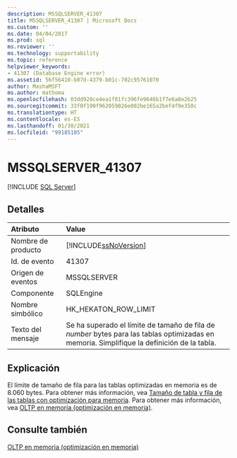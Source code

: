 ```yaml
---
description: MSSQLSERVER_41307
title: MSSQLSERVER_41307 | Microsoft Docs
ms.custom: ''
ms.date: 04/04/2017
ms.prod: sql
ms.reviewer: ''
ms.technology: supportability
ms.topic: reference
helpviewer_keywords:
- 41307 (Database Engine error)
ms.assetid: 56f56410-b07d-4379-b01c-702c95761070
author: MashaMSFT
ms.author: mathoma
ms.openlocfilehash: 03dd920ce4ea1f81fc396fe9646b1f7e6a8e2b25
ms.sourcegitcommit: 33f0f190f962059826e002be165a2bef4f9e350c
ms.translationtype: HT
ms.contentlocale: es-ES
ms.lasthandoff: 01/30/2021
ms.locfileid: "99185105"
---
```

# <a name="mssqlserver_41307"></a>MSSQLSERVER_41307
 [!INCLUDE [SQL Server](../../includes/applies-to-version/sqlserver.md)]
  
## <a name="details"></a>Detalles  
  
| Atributo | Value |  
| :-------- | :---- |  
|Nombre de producto|[!INCLUDE[ssNoVersion](../../includes/ssnoversion-md.md)]|  
|Id. de evento|41307|  
|Origen de eventos|MSSQLSERVER|  
|Componente|SQLEngine|  
|Nombre simbólico|HK_HEKATON_ROW_LIMIT|  
|Texto del mensaje|Se ha superado el límite de tamaño de fila de *number* bytes para las tablas optimizadas en memoria. Simplifique la definición de la tabla.|  
  
## <a name="explanation"></a>Explicación  
El límite de tamaño de fila para las tablas optimizadas en memoria es de 8.060 bytes. Para obtener más información, vea [Tamaño de tabla y fila de las tablas con optimización para memoria](~/relational-databases/in-memory-oltp/table-and-row-size-in-memory-optimized-tables.md). Para obtener más información, vea [OLTP en memoria &#40;optimización en memoria&#41;](~/relational-databases/in-memory-oltp/in-memory-oltp-in-memory-optimization.md).  
  
## <a name="see-also"></a>Consulte también  
[OLTP en memoria &#40;optimización en memoria&#41;](~/relational-databases/in-memory-oltp/in-memory-oltp-in-memory-optimization.md)  
  
